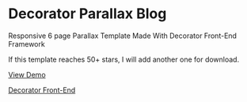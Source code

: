 Decorator Parallax Blog
=========

Responsive 6 page Parallax Template Made With Decorator Front-End Framework

If this template reaches 50+ stars, I will add another one for download.

[View Demo](http://blog.codable.org) 

[Decorator Front-End](http://decorator.codable.org) 
